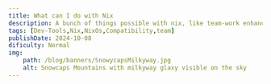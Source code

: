 ```yaml
---
title: What can I do with Nix
description: A bunch of things possible with nix, like team-work enhancements, compatibility solutions, lightweight docker alternative e.t.c
tags: [Dev-Tools,Nix,NixOs,Compatibility,team]
publishDate: 2024-10-08
dificulty: Normal
img:
    path: /blog/banners/SnowycapsMilkyway.jpg
    alt: Snowcaps Mountains with milkyway glaxy visible on the sky
---
```

